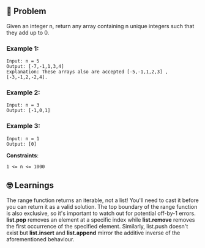 ## 🧐 Problem
Given an integer n, return any array containing n unique integers such that they add up to 0.

 
### Example 1:
``` 
Input: n = 5
Output: [-7,-1,1,3,4]
Explanation: These arrays also are accepted [-5,-1,1,2,3] , [-3,-1,2,-2,4].
```

### Example 2:
```
Input: n = 3
Output: [-1,0,1]
```

### Example 3:
``` 
Input: n = 1
Output: [0]
```

 

**Constraints**:
``` 
1 <= n <= 1000
```

## 🤓 Learnings 
The range function returns an iterable, not a list! You'll need to cast it before you can return it as a valid solution. The top boundary of the range function is also exclusive, so it's important to watch out for potential off-by-1 errors. **list.pop** removes an element at a specific index while **list.remove** removes the first occurrence of the specified element. Similarly, list.push doesn't exist but **list.insert** and **list.append** mirror the additive inverse of the aforementioned behaviour.